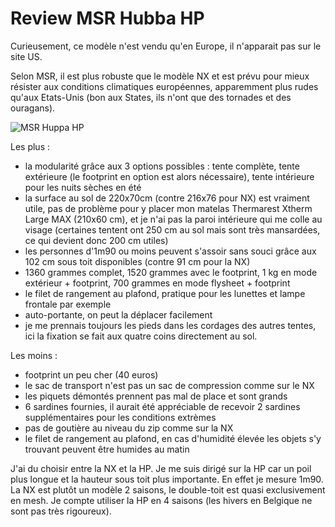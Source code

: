 # Review MSR Hubba HP
Curieusement, ce modèle n'est vendu qu'en Europe, il n'apparait pas sur le site US.

Selon MSR, il est plus robuste que le modèle NX et est prévu pour mieux résister aux conditions climatiques européennes, apparemment plus rudes qu'aux Etats-Unis (bon aux States, ils n'ont que des tornades et des ouragans).

![MSR Huppa HP](https://voyage.wains.be/images/20151122-IMG_20151122_083832244_HDR.jpg)

Les plus :

- la modularité grâce aux 3 options possibles : tente complète, tente extérieure (le footprint en option est alors nécessaire), tente intérieure pour les nuits sèches en été
- la surface au sol de 220x70cm (contre 216x76 pour NX) est vraiment utile, pas de problème pour y placer mon matelas Thermarest Xtherm Large MAX (210x60 cm), et je n'ai pas la paroi intérieure qui me colle au visage (certaines tentent ont 250 cm au sol mais sont très mansardées, ce qui devient donc 200 cm utiles)
- les personnes d'1m90 ou moins peuvent s'assoir sans souci grâce aux 102 cm sous toit disponibles (contre 91 cm pour la NX)
- 1360 grammes complet, 1520 grammes avec le footprint, 1 kg en mode extérieur + footprint, 700 grammes en mode flysheet + footprint
- le filet de rangement au plafond, pratique pour les lunettes et lampe frontale par exemple
- auto-portante, on peut la déplacer facilement
- je me prennais toujours les pieds dans les cordages des autres tentes, ici la fixation se fait aux quatre coins directement au sol.

Les moins :

- footprint un peu cher (40 euros)
- le sac de transport n'est pas un sac de compression comme sur le NX
- les piquets démontés prennent pas mal de place et sont grands
- 6 sardines fournies, il aurait été appréciable de recevoir 2 sardines supplémentaires pour les conditions extrèmes
- pas de goutière au niveau du zip comme sur la NX
- le filet de rangement au plafond, en cas d'humidité élevée les objets s'y trouvant peuvent être humides au matin

J'ai du choisir entre la NX et la HP. Je me suis dirigé sur la HP car un poil plus longue et la hauteur sous toit plus importante. En effet je mesure 1m90. La NX est plutôt un modèle 2 saisons, le double-toit est quasi exclusivement en mesh. Je compte utiliser la HP en 4 saisons (les hivers en Belgique ne sont pas très rigoureux).
